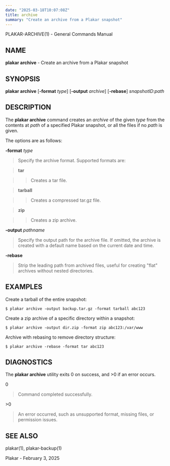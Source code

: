```yaml
---
date: "2025-03-18T10:07:08Z"
title: archive
summary: "Create an archive from a Plakar snapshot"
---
```

PLAKAR-ARCHIVE(1) - General Commands Manual

## NAME

**plakar archive** - Create an archive from a Plakar snapshot

## SYNOPSIS

**plakar archive**
\[**-format**&nbsp;*type*]
\[**-output**&nbsp;*archive*]
\[**-rebase**]
*snapshotID*:*path*

## DESCRIPTION

The
**plakar archive**
command creates an
*archive*
of the given
*type*
from the contents at
*path*
of a specified Plakar snapshot, or all the files if no
*path*
is given.

The options are as follows:

**-format** *type*

> Specify the archive format.
> Supported formats are:

> **tar**

> > Creates a tar file.

> **tarball**

> > Creates a compressed tar.gz file.

> **zip**

> > Creates a zip archive.

**-output** *pathname*

> Specify the output path for the archive file.
> If omitted, the archive is created with a default name based on the
> current date and time.

**-rebase**

> Strip the leading path from archived files, useful for creating "flat"
> archives without nested directories.

## EXAMPLES

Create a tarball of the entire snapshot:

	$ plakar archive -output backup.tar.gz -format tarball abc123

Create a zip archive of a specific directory within a snapshot:

	$ plakar archive -output dir.zip -format zip abc123:/var/www

Archive with rebasing to remove directory structure:

	$ plakar archive -rebase -format tar abc123

## DIAGNOSTICS

The **plakar archive** utility exits&#160;0 on success, and&#160;&gt;0 if an error occurs.

0

> Command completed successfully.

&gt;0

> An error occurred, such as unsupported format, missing files, or
> permission issues.

## SEE ALSO

plakar(1),
plakar-backup(1)

Plakar - February 3, 2025
